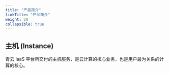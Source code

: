 ```yaml
---
title: "产品简介"
linkTitle: "产品简介"
weight: 20
collapsible: true
---
```


## 主机 (Instance)

青云 IaaS 平台所交付的主机服务，是云计算的核心业务，也是用户最为关系的计算的核心。